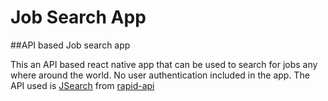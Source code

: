 # Job Search App

##API based Job search app

This an API based react native app that can be used to search for jobs any where around the world.
No user authentication included in the app.
The API used is [JSearch](https://rapidapi.com/letscrape-6bRBa3QguO5/api/jsearch/) from [rapid-api](https://rapidapi.com/)
